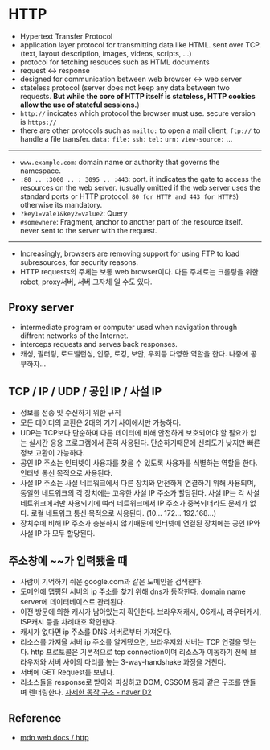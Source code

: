 # HTTP

- Hypertext Transfer Protocol
- application layer protocol for transmitting data like HTML. sent over TCP. (text, layout description, images, videos, scripts, ...)
- protocol for fetching resouces such as HTML documents
- request <-> response
- designed for communication between web browser <-> web server
- stateless protocol (server does not keep any data between two requests. **But while the core of HTTP itself is stateless, HTTP cookies allow the use of stateful sessions.**)
- `http://` incicates which protocol the browser must use. secure version is `https://`
- there are other protocols such as `mailto:` to open a mail client, `ftp://` to handle a file transfer. `data:` `file:` `ssh:` `tel:` `urn:` `view-source:` ...

<hr/>

- `www.example.com`: domain name or authority that governs the namespace.
- `:80 .. :3000 .. : 3095 .. :443`: port. it indicates the gate to access the resources on the web server. (usually omitted if the web server uses the standard ports or HTTP protocol. `80 for HTTP and 443 for HTTPS`) otherwise its mandatory.
- `?key1=vale1&key2=value2`: Query
- `#somewhere`: Fragment, anchor to another part of the resource itself. never sent to the server with the request.

<hr/>

- Increasingly, browsers are removing support for using FTP to load subresources, for security reasons.
- HTTP requests의 주체는 보통 web browser이다. 다른 주체로는 크롤링을 위한 robot, proxy서버, 서버 그자체 일 수도 있다.

## Proxy server

- intermediate program or computer used when navigation through diffrent networks of the Internet.
- interceps requests and serves back responses.
- 캐싱, 필터링, 로드밸런싱, 인증, 로깅, 보안, 우회등 다영햔 역할을 한다. 나중에 공부하자...

## TCP / IP / UDP / 공인 IP / 사설 IP

- 정보를 전송 및 수신하기 위한 규칙
- 모든 데이터의 교환은 2대의 기기 사이에서만 가능하다.
- UDP는 TCP보다 단순하며 다른 데이터에 비해 안전하게 보호되어야 할 필요가 없는 실시간 응용 프로그램에서 흔히 사용된다. 단순하기때문에 신뢰도가 낮지만 빠른 정보 교환이 가능하다.
- 공인 IP 주소는 인터넷이 사용자를 찾을 수 있도록 사용자를 식별하는 역할을 한다. 인터넷 통신 목적으로 사용된다.
- 사설 IP 주소는 사설 네트워크에서 다른 장치와 안전하게 연결하기 위해 사용되며, 동일한 네트워크의 각 장치에는 고유한 사설 IP 주소가 할당된다. 사설 IP는 각 사설 네트워크에서만 사용되기에 여러 네트워크에서 IP 주소가 중복되더라도 문제가 없다. 로컬 네트워크 통신 목적으로 사용된다. (10... 172... 192.168...)
- 장치수에 비해 IP 주소가 충분하지 않기때문에 인터넷에 연결된 장치에는 공인 IP와 사설 IP 가 모두 할당된다.

## 주소창에 ~~가 입력됐을 때

- 사람이 기억하기 쉬운 google.com과 같은 도메인을 검색한다.
- 도메인에 맵핑된 서버의 ip 주소를 찾기 위해 dns가 동작한다. domain name server에 데이터베이스로 관리된다.
- 이전 방문에 의한 캐시가 남아있는지 확인한다. 브라우저캐시, OS캐시, 라우터캐시, ISP캐시 등을 차례대호 확인한다.
- 캐시가 없다면 ip 주소를 DNS 서버로부터 가져온다.
- 리소스를 가져올 서버 ip 주소를 알게됐으면, 브라우저와 서버는 TCP 연결을 맺는다. http 프로토콜은 기본적으로 tcp connection이며 리소스가 이동하기 전에 브라우저와 서버 사이의 다리를 놓는 3-way-handshake 과정을 거친다.
- 서버에 GET Request를 보낸다.
- 리소스들을 response로 받아와 파싱하고 DOM, CSSOM 등과 같은 구조를 만들며 렌더링한다. [자세한 동작 구조 - naver D2](https://d2.naver.com/helloworld/59361)

## Reference

- [mdn web docs / http](https://developer.mozilla.org/ko/docs/Web/HTTP)
